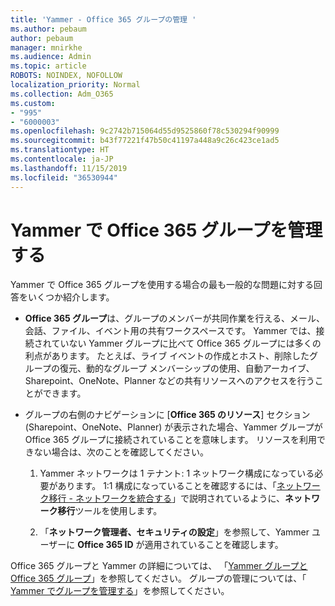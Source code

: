```yaml
---
title: 'Yammer - Office 365 グループの管理 '
ms.author: pebaum
author: pebaum
manager: mnirkhe
ms.audience: Admin
ms.topic: article
ROBOTS: NOINDEX, NOFOLLOW
localization_priority: Normal
ms.collection: Adm_O365
ms.custom:
- "995"
- "6000003"
ms.openlocfilehash: 9c2742b715064d55d9525860f78c530294f90999
ms.sourcegitcommit: b43f77221f47b50c41197a448a9c26c423ce1ad5
ms.translationtype: HT
ms.contentlocale: ja-JP
ms.lasthandoff: 11/15/2019
ms.locfileid: "36530944"
---
```

# <a name="manage-office-365-groups-in-yammer"></a>Yammer で Office 365 グループを管理する

Yammer で Office 365 グループを使用する場合の最も一般的な問題に対する回答をいくつか紹介します。

* **Office 365 グループ**は、グループのメンバーが共同作業を行える、メール、会話、ファイル、イベント用の共有ワークスペースです。 Yammer では、接続されていない Yammer グループに比べて Office 365 グループには多くの利点があります。 たとえば、ライブ イベントの作成とホスト、削除したグループの復元、動的なグループ メンバーシップの使用、自動アーカイブ、Sharepoint、OneNote、Planner などの共有リソースへのアクセスを行うことができます。

* グループの右側のナビゲーションに [**Office 365 のリソース**] セクション (Sharepoint、OneNote、Planner) が表示された場合、Yammer グループが Office 365 グループに接続されていることを意味します。 リソースを利用できない場合は、次のことを確認してください。

  1. Yammer ネットワークは 1 テナント: 1 ネットワーク構成になっている必要があります。 1:1 構成になっていることを確認するには、「[ネットワーク移行 - ネットワークを統合する](https://docs.microsoft.com/yammer/configure-your-yammer-network/consolidate-multiple-yammer-networks)」で説明されているように、**ネットワーク移行**ツールを使用します。

  2. 「**ネットワーク管理者、セキュリティの設定**」を参照して、Yammer ユーザーに **Office 365 ID** が適用されていることを確認します。

Office 365 グループと Yammer の詳細については、 「[Yammer グループと Office 365 グループ](https://docs.microsoft.com/yammer/manage-yammer-groups/yammer-and-office-365-groups?redirectSourcePath=%252fen-us%252farticle%252fYammer-and-Office-365-Groups-d8c239dc-a48b-47ab-b85e-6b4b8191a869)」を参照してください。 グループの管理については、「 [Yammer でグループを管理する](https://support.office.com/article/Manage-a-group-in-Yammer-6e05c6d6-5548-4c88-89cd-e6757a514ef2)」を参照してください。

